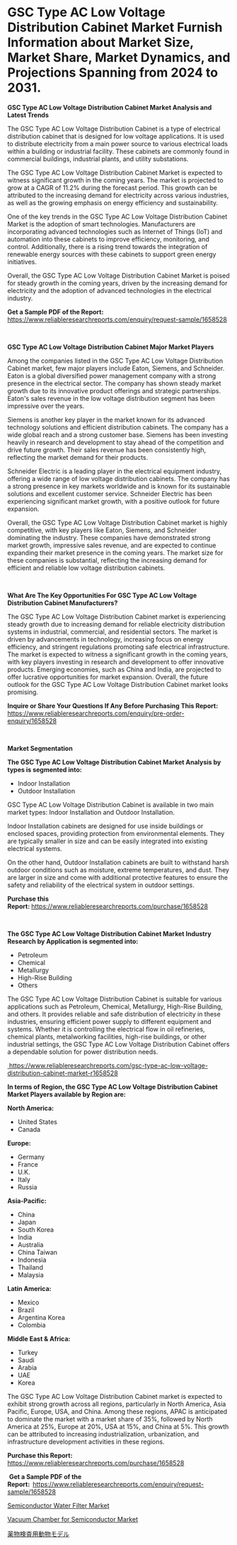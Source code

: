 <p><h1>GSC Type AC Low Voltage Distribution Cabinet Market Furnish Information about Market Size, Market Share, Market Dynamics, and Projections Spanning from 2024 to 2031.</h1></p><p><strong>GSC Type AC Low Voltage Distribution Cabinet Market Analysis and Latest Trends</strong></p>
<p><p>The GSC Type AC Low Voltage Distribution Cabinet is a type of electrical distribution cabinet that is designed for low voltage applications. It is used to distribute electricity from a main power source to various electrical loads within a building or industrial facility. These cabinets are commonly found in commercial buildings, industrial plants, and utility substations.</p><p>The GSC Type AC Low Voltage Distribution Cabinet Market is expected to witness significant growth in the coming years. The market is projected to grow at a CAGR of 11.2% during the forecast period. This growth can be attributed to the increasing demand for electricity across various industries, as well as the growing emphasis on energy efficiency and sustainability.</p><p>One of the key trends in the GSC Type AC Low Voltage Distribution Cabinet Market is the adoption of smart technologies. Manufacturers are incorporating advanced technologies such as Internet of Things (IoT) and automation into these cabinets to improve efficiency, monitoring, and control. Additionally, there is a rising trend towards the integration of renewable energy sources with these cabinets to support green energy initiatives.</p><p>Overall, the GSC Type AC Low Voltage Distribution Cabinet Market is poised for steady growth in the coming years, driven by the increasing demand for electricity and the adoption of advanced technologies in the electrical industry.</p></p>
<p><strong>Get a Sample PDF of the Report:&nbsp;</strong> <a href="https://www.reliableresearchreports.com/enquiry/request-sample/1658528">https://www.reliableresearchreports.com/enquiry/request-sample/1658528</a></p>
<p>&nbsp;</p>
<p><strong>GSC Type AC Low Voltage Distribution Cabinet Major Market Players</strong></p>
<p><p>Among the companies listed in the GSC Type AC Low Voltage Distribution Cabinet market, few major players include Eaton, Siemens, and Schneider. Eaton is a global diversified power management company with a strong presence in the electrical sector. The company has shown steady market growth due to its innovative product offerings and strategic partnerships. Eaton's sales revenue in the low voltage distribution segment has been impressive over the years.</p><p>Siemens is another key player in the market known for its advanced technology solutions and efficient distribution cabinets. The company has a wide global reach and a strong customer base. Siemens has been investing heavily in research and development to stay ahead of the competition and drive future growth. Their sales revenue has been consistently high, reflecting the market demand for their products.</p><p>Schneider Electric is a leading player in the electrical equipment industry, offering a wide range of low voltage distribution cabinets. The company has a strong presence in key markets worldwide and is known for its sustainable solutions and excellent customer service. Schneider Electric has been experiencing significant market growth, with a positive outlook for future expansion.</p><p>Overall, the GSC Type AC Low Voltage Distribution Cabinet market is highly competitive, with key players like Eaton, Siemens, and Schneider dominating the industry. These companies have demonstrated strong market growth, impressive sales revenue, and are expected to continue expanding their market presence in the coming years. The market size for these companies is substantial, reflecting the increasing demand for efficient and reliable low voltage distribution cabinets.</p></p>
<p>&nbsp;</p>
<p><strong>What Are The Key Opportunities For GSC Type AC Low Voltage Distribution Cabinet Manufacturers?</strong></p>
<p><p>The GSC Type AC Low Voltage Distribution Cabinet market is experiencing steady growth due to increasing demand for reliable electricity distribution systems in industrial, commercial, and residential sectors. The market is driven by advancements in technology, increasing focus on energy efficiency, and stringent regulations promoting safe electrical infrastructure. The market is expected to witness a significant growth in the coming years, with key players investing in research and development to offer innovative products. Emerging economies, such as China and India, are projected to offer lucrative opportunities for market expansion. Overall, the future outlook for the GSC Type AC Low Voltage Distribution Cabinet market looks promising.</p></p>
<p><strong>Inquire or Share Your Questions If Any Before Purchasing This Report:</strong> <a href="https://www.reliableresearchreports.com/enquiry/pre-order-enquiry/1658528">https://www.reliableresearchreports.com/enquiry/pre-order-enquiry/1658528</a></p>
<p>&nbsp;</p>
<p><strong>Market Segmentation</strong></p>
<p><strong>The GSC Type AC Low Voltage Distribution Cabinet Market Analysis by types is segmented into:</strong></p>
<p><ul><li>Indoor Installation</li><li>Outdoor Installation</li></ul></p>
<p><p>GSC Type AC Low Voltage Distribution Cabinet is available in two main market types: Indoor Installation and Outdoor Installation. </p><p>Indoor Installation cabinets are designed for use inside buildings or enclosed spaces, providing protection from environmental elements. They are typically smaller in size and can be easily integrated into existing electrical systems.</p><p>On the other hand, Outdoor Installation cabinets are built to withstand harsh outdoor conditions such as moisture, extreme temperatures, and dust. They are larger in size and come with additional protective features to ensure the safety and reliability of the electrical system in outdoor settings.</p></p>
<p><strong>Purchase this Report:&nbsp;</strong><a href="https://www.reliableresearchreports.com/purchase/1658528">https://www.reliableresearchreports.com/purchase/1658528</a></p>
<p>&nbsp;</p>
<p><strong>The GSC Type AC Low Voltage Distribution Cabinet Market Industry Research by Application is segmented into:</strong></p>
<p><ul><li>Petroleum</li><li>Chemical</li><li>Metallurgy</li><li>High-Rise Building</li><li>Others</li></ul></p>
<p><p>The GSC Type AC Low Voltage Distribution Cabinet is suitable for various applications such as Petroleum, Chemical, Metallurgy, High-Rise Building, and others. It provides reliable and safe distribution of electricity in these industries, ensuring efficient power supply to different equipment and systems. Whether it is controlling the electrical flow in oil refineries, chemical plants, metalworking facilities, high-rise buildings, or other industrial settings, the GSC Type AC Low Voltage Distribution Cabinet offers a dependable solution for power distribution needs.</p></p>
<p><a href="https://www.reliableresearchreports.com/gsc-type-ac-low-voltage-distribution-cabinet-market-r1658528">&nbsp;https://www.reliableresearchreports.com/gsc-type-ac-low-voltage-distribution-cabinet-market-r1658528</a></p>
<p><strong>In terms of Region, the GSC Type AC Low Voltage Distribution Cabinet Market Players available by Region are:</strong></p>
<p>
    <p> <strong> North America: </strong>
        <ul>
            <li>United States</li>
            <li>Canada</li>
        </ul>
        </p> 
    <p> <strong> Europe: </strong>
        <ul>
            <li>Germany</li>
            <li>France</li>
            <li>U.K.</li>
            <li>Italy</li>
            <li>Russia</li>
        </ul>
        </p> 
    <p> <strong> Asia-Pacific: </strong>
        <ul>
            <li>China</li>
            <li>Japan</li>
            <li>South Korea</li>
            <li>India</li>
            <li>Australia</li>
            <li>China Taiwan</li>
            <li>Indonesia</li>
            <li>Thailand</li>
            <li>Malaysia</li>
        </ul>
        </p> 
    <p> <strong> Latin America: </strong>
        <ul>
            <li>Mexico</li>
            <li>Brazil</li>
            <li>Argentina Korea</li>
            <li>Colombia</li>
        </ul>
        </p> 
    <p> <strong> Middle East & Africa: </strong>
        <ul>
            <li>Turkey</li>
            <li>Saudi</li>
            <li>Arabia</li>
            <li>UAE</li>
            <li>Korea</li>
        </ul>
    </p>
    </p>
<p><p>The GSC Type AC Low Voltage Distribution Cabinet market is expected to exhibit strong growth across all regions, particularly in North America, Asia Pacific, Europe, USA, and China. Among these regions, APAC is anticipated to dominate the market with a market share of 35%, followed by North America at 25%, Europe at 20%, USA at 15%, and China at 5%. This growth can be attributed to increasing industrialization, urbanization, and infrastructure development activities in these regions.</p></p>
<p><strong>Purchase this Report: </strong><a href="https://www.reliableresearchreports.com/purchase/1658528">https://www.reliableresearchreports.com/purchase/1658528</a></p>
<p>&nbsp;<strong>Get a Sample PDF of the Report:&nbsp;&nbsp;</strong><a href="https://www.reliableresearchreports.com/enquiry/request-sample/1658528">https://www.reliableresearchreports.com/enquiry/request-sample/1658528</a></p>
<p><strong></strong></p>
<p><p><a href="https://github.com/kathiaseamanalvaradovlprc2h/Market-Research-Report-List-2/blob/main/semiconductor-water-filter-market.md">Semiconductor Water Filter Market</a></p><p><a href="https://github.com/wusalecollins540tpqoz/Market-Research-Report-List-2/blob/main/vacuum-chamber-for-semiconductor-market.md">Vacuum Chamber for Semiconductor Market</a></p><p><a href="https://github.com/pepo3k/Market-Research-Report-List-1/blob/main/2114147103563.md">薬物検査用動物モデル</a></p></p>